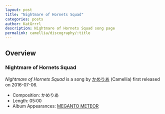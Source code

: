 ```yaml
---
layout: post
title: "Nightmare of Hornets Squad"
categories: posts
author: KatGrrrl
description: Nightmare of Hornets Squad song page
permalink: camellia/discography/:title
---
```


## Overview

### Nightmare of Hornets Squad

*Nightmare of Hornets Squad* is a song by [かめりあ](/camellia) (Camellia) first released on 2016-07-06.

* Composition: かめりあ
* Length: 05:00
* Album Appearances: [MEGANTO METEOR](/camellia/albums/MEGANTO-METEOR)
